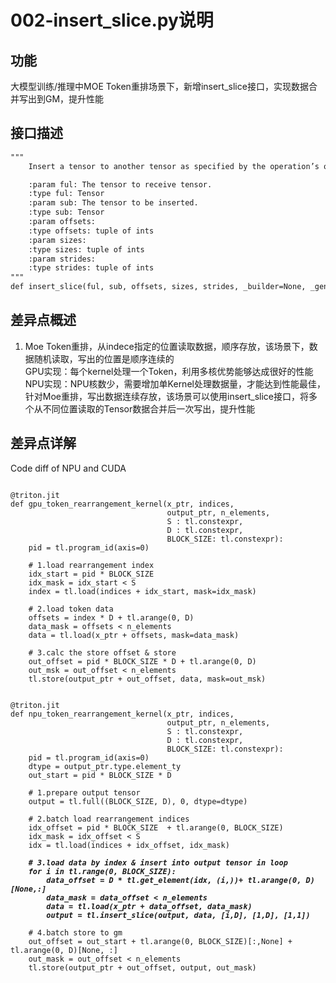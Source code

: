 # 002-insert_slice.py说明

## 功能
大模型训练/推理中MOE Token重排场景下，新增insert_slice接口，实现数据合并写出到GM，提升性能

## 接口描述
```html
"""
    Insert a tensor to another tensor as specified by the operation’s offsets, sizes and strides arguments.

    :param ful: The tensor to receive tensor.
    :type ful: Tensor
    :param sub: The tensor to be inserted.
    :type sub: Tensor
    :param offsets:
    :type offsets: tuple of ints
    :param sizes:
    :type sizes: tuple of ints
    :param strides:
    :type strides: tuple of ints
"""
def insert_slice(ful, sub, offsets, sizes, strides, _builder=None, _generator=None) -> tensor
```

## 差异点概述
1. Moe Token重排，从indece指定的位置读取数据，顺序存放，该场景下，数据随机读取，写出的位置是顺序连续的   
GPU实现：每个kernel处理一个Token，利用多核优势能够达成很好的性能   
NPU实现：NPU核数少，需要增加单Kernel处理数据量，才能达到性能最佳，针对Moe重排，写出数据连续存放，该场景可以使用insert_slice接口，将多个从不同位置读取的Tensor数据合并后一次写出，提升性能   


## 差异点详解

Code diff of NPU and CUDA

<pre><code>
@triton.jit
def gpu_token_rearrangement_kernel(x_ptr, indices, 
                                   output_ptr, n_elements, 
                                   S : tl.constexpr, 
                                   D : tl.constexpr, 
                                   BLOCK_SIZE: tl.constexpr):
    pid = tl.program_id(axis=0)

    # 1.load rearrangement index
    idx_start = pid * BLOCK_SIZE
    idx_mask = idx_start < S
    index = tl.load(indices + idx_start, mask=idx_mask)

    # 2.load token data
    offsets = index * D + tl.arange(0, D)
    data_mask = offsets < n_elements
    data = tl.load(x_ptr + offsets, mask=data_mask)

    # 3.calc the store offset & store
    out_offset = pid * BLOCK_SIZE * D + tl.arange(0, D)
    out_msk = out_offset < n_elements
    tl.store(output_ptr + out_offset, data, mask=out_msk)
</code></pre>

<pre><code>
@triton.jit
def npu_token_rearrangement_kernel(x_ptr, indices, 
                                   output_ptr, n_elements, 
                                   S : tl.constexpr, 
                                   D : tl.constexpr, 
                                   BLOCK_SIZE: tl.constexpr):
    pid = tl.program_id(axis=0)
    dtype = output_ptr.type.element_ty
    out_start = pid * BLOCK_SIZE * D

    # 1.prepare output tensor
    output = tl.full((BLOCK_SIZE, D), 0, dtype=dtype)

    # 2.batch load rearrangement indices
    idx_offset = pid * BLOCK_SIZE  + tl.arange(0, BLOCK_SIZE)
    idx_mask = idx_offset < S
    idx = tl.load(indices + idx_offset, idx_mask)
<b><i>
    # 3.load data by index & insert into output tensor in loop
    for i in tl.range(0, BLOCK_SIZE):
        data_offset = D * tl.get_element(idx, (i,))+ tl.arange(0, D)[None,:]
        data_mask = data_offset < n_elements
        data = tl.load(x_ptr + data_offset, data_mask)
        output = tl.insert_slice(output, data, [i,D], [1,D], [1,1])
</i></b>
    # 4.batch store to gm
    out_offset = out_start + tl.arange(0, BLOCK_SIZE)[:,None] + tl.arange(0, D)[None, :]
    out_mask = out_offset < n_elements
    tl.store(output_ptr + out_offset, output, out_mask)
</code></pre>
